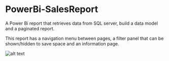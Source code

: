 # PowerBi-SalesReport
A Power Bi report that retrieves data from SQL server, build a data model and a paginated report.

This report has a navigation menu between pages, a filter panel that can be shown/hidden to save space and an information page.

![alt text](https://user-images.githubusercontent.com/32875605/99928578-fcad2400-2d49-11eb-92c3-c499443898cb.png)
